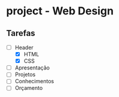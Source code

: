 # project - Web Design
## Tarefas
- [ ] Header
    - [x] HTML
    - [x] CSS
- [ ] Apresentação
- [ ] Projetos
- [ ] Conhecimentos
- [ ] Orçamento
